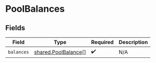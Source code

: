 # PoolBalances


## Fields

| Field                                                             | Type                                                              | Required                                                          | Description                                                       |
| ----------------------------------------------------------------- | ----------------------------------------------------------------- | ----------------------------------------------------------------- | ----------------------------------------------------------------- |
| `balances`                                                        | [shared.PoolBalance](../../../sdk/models/shared/poolbalance.md)[] | :heavy_check_mark:                                                | N/A                                                               |